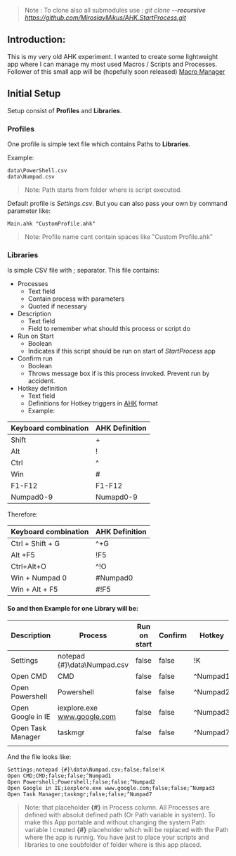 > Note : To clone also all submodules use :
> _git clone **--recursive** https://github.com/MiroslavMikus/AHK.StartProcess.git_

## Introduction:

This is my very old AHK experiment. I wanted to create some lightweight app where I can manage my most used Macros / Scripts and Processes.
Follower of this small app will be (hopefully soon released) [Macro Manager](https://github.com/MiroslavMikus/MacroManager)

## Initial Setup

Setup consist of **Profiles** and **Libraries**. 

### Profiles

One profile is simple text file which contains Paths to **Libraries**. 

Example:

```
data\PowerShell.csv
data\Numpad.csv
```
> Note: Path starts from folder where is script executed.

Default profile is *Settings.csv*. But you can also pass your own by command parameter like:

```
Main.ahk "CustomProfile.ahk"
```

> Note: Profile name cant contain spaces like "Custom Profile.ahk"

###  Libraries

Is simple CSV file with *;* separator. This file contains:
 - Processes
   - Text field
   - Contain process with parameters
   - Quoted if necessary
 - Description
   - Text field
   - Field to remember what should this process or script do
 - Run on Start
   - Boolean
   - Indicates if this script should be run on start of *StartProcess* app
 - Confirm run
   - Boolean
   - Throws message box if is this process invoked. Prevent run by accident.
 - Hotkey definition 
   - Text field
   - Definitions for Hotkey triggers in [AHK](https://www.autohotkey.com/docs/commands/Send.htm) format
   - Example:

| Keyboard combination | AHK Definition |
|----------------------|----------------|
| Shift                | +              |
| Alt                  | !              |
| Ctrl                 | ^              |
| Win                  | #              |
| F1-F12               | F1-F12         |
| Numpad0-9            | Numapd0-9      |

Therefore:

| Keyboard combination | AHK Definition |
|----------------------|----------------|
| Ctrl + Shift + G     | ^+G            |
| Alt +F5              | !F5            |
| Ctrl+Alt+O           | ^!O            |
| Win + Numpad 0       | #Numpad0       |
| Win + Alt + F5       | #!F5           |

#### So and then Example for one Library will be:

| Description       | Process                     | Run on start | Confirm | Hotkey   |
|-------------------|-----------------------------|--------------|---------|----------|
| Settings          | notepad {#}\data\Numpad.csv | false        | false   | !K       |
| Open CMD          | CMD                         | false        | false   | ^Numpad1 |
| Open Powershell   | Powershell                  | false        | false   | ^Numpad2 |
| Open Google in IE | iexplore.exe www.google.com | false        | false   | ^Numpad3 |
| Open Task Manager | taskmgr                     | false        | false   | ^Numpad7 |
|                   |                             |              |         |          |

And the file looks like:
```
Settings;notepad {#}\data\Numpad.csv;false;false!K
Open CMD;CMD;false;false;^Numpad1
Open Powershell;Powershell;false;false;^Numpad2
Open Google in IE;iexplore.exe www.google.com;false;false;^Numpad3
Open Task Manager;taskmgr;false;false;^Numpad7
```

> Note: that placeholder **{#}** in Process column. All Processes are defined with absolut defined path (Or Path variable in system). To make this App portable and without changing the system Path variable I created **{#}** placeholder which will be replaced with the Path where the app is runnig. You have just to place your scripts and libraries to one soubfolder of folder where is this app placed.